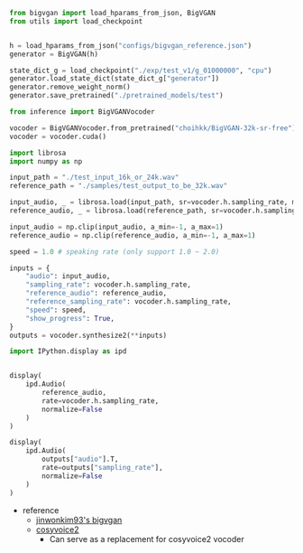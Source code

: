 ```python
from bigvgan import load_hparams_from_json, BigVGAN
from utils import load_checkpoint


h = load_hparams_from_json("configs/bigvgan_reference.json")
generator = BigVGAN(h)

state_dict_g = load_checkpoint("./exp/test_v1/g_01000000", "cpu")
generator.load_state_dict(state_dict_g["generator"])
generator.remove_weight_norm()
generator.save_pretrained("./pretrained_models/test")
```
```python
from inference import BigVGANVocoder

vocoder = BigVGANVocoder.from_pretrained("choihkk/BigVGAN-32k-sr-free")
vocoder = vocoder.cuda()
```
```python
import librosa
import numpy as np

input_path = "./test_input_16k_or_24k.wav"
reference_path = "./samples/test_output_to_be_32k.wav"

input_audio, _ = librosa.load(input_path, sr=vocoder.h.sampling_rate, mono=True)
reference_audio, _ = librosa.load(reference_path, sr=vocoder.h.sampling_rate, mono=True)

input_audio = np.clip(input_audio, a_min=-1, a_max=1)
reference_audio = np.clip(reference_audio, a_min=-1, a_max=1)
```
```python
speed = 1.0 # speaking rate (only support 1.0 ~ 2.0)

inputs = {
    "audio": input_audio, 
    "sampling_rate": vocoder.h.sampling_rate, 
    "reference_audio": reference_audio, 
    "reference_sampling_rate": vocoder.h.sampling_rate, 
    "speed": speed, 
    "show_progress": True, 
}
outputs = vocoder.synthesize2(**inputs)
```
```python
import IPython.display as ipd


display(
    ipd.Audio(
        reference_audio,  
        rate=vocoder.h.sampling_rate, 
        normalize=False
    )
)

display(
    ipd.Audio(
        outputs["audio"].T, 
        rate=outputs["sampling_rate"], 
        normalize=False
    )
)
```
* reference
    - [jinwonkim93's bigvgan](https://github.com/jinwonkim93/BigVGAN)
    - [cosyvoice2](https://github.com/FunAudioLLM/CosyVoice)
        - Can serve as a replacement for cosyvoice2 vocoder
